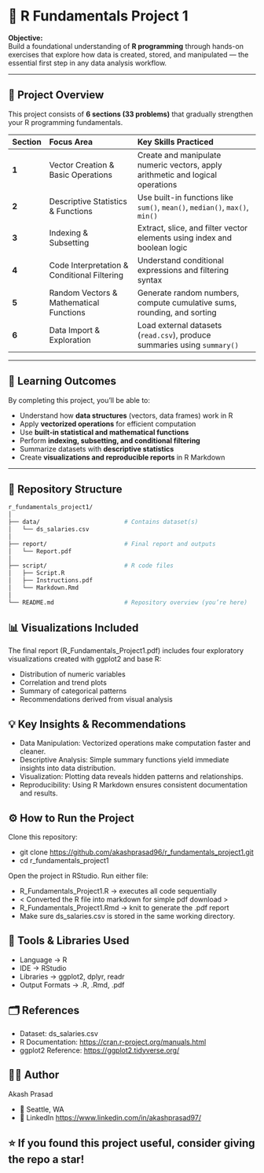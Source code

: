 # 🧩 R Fundamentals Project 1

**Objective:**  
Build a foundational understanding of **R programming** through hands-on exercises that explore how data is created, stored, and manipulated — the essential first step in any data analysis workflow.

---

## 📘 Project Overview

This project consists of **6 sections (33 problems)** that gradually strengthen your R programming fundamentals.

| Section | Focus Area | Key Skills Practiced |
|:--|:--|:--|
| **1** | Vector Creation & Basic Operations | Create and manipulate numeric vectors, apply arithmetic and logical operations |
| **2** | Descriptive Statistics & Functions | Use built-in functions like `sum()`, `mean()`, `median()`, `max()`, `min()` |
| **3** | Indexing & Subsetting | Extract, slice, and filter vector elements using index and boolean logic |
| **4** | Code Interpretation & Conditional Filtering | Understand conditional expressions and filtering syntax |
| **5** | Random Vectors & Mathematical Functions | Generate random numbers, compute cumulative sums, rounding, and sorting |
| **6** | Data Import & Exploration | Load external datasets (`read.csv`), produce summaries using `summary()` |

---

## 🧠 Learning Outcomes

By completing this project, you’ll be able to:

- Understand how **data structures** (vectors, data frames) work in R  
- Apply **vectorized operations** for efficient computation  
- Use **built-in statistical and mathematical functions**  
- Perform **indexing, subsetting, and conditional filtering**  
- Summarize datasets with **descriptive statistics**  
- Create **visualizations and reproducible reports** in R Markdown  

---

## 📂 Repository Structure

```bash
r_fundamentals_project1/
│
├── data/                        # Contains dataset(s)
│   └── ds_salaries.csv
│
├── report/                      # Final report and outputs
│   └── Report.pdf
│
├── script/                      # R code files
│   ├── Script.R
│   ├── Instructions.pdf
│   └── Markdown.Rmd
│
└── README.md                    # Repository overview (you’re here)
```
## 📊 Visualizations Included

The final report (R_Fundamentals_Project1.pdf) includes four exploratory visualizations created with ggplot2 and base R:
- Distribution of numeric variables
- Correlation and trend plots
- Summary of categorical patterns
- Recommendations derived from visual analysis

## 💡 Key Insights & Recommendations

- Data Manipulation: Vectorized operations make computation faster and cleaner.
- Descriptive Analysis: Simple summary functions yield immediate insights into data distribution.
- Visualization: Plotting data reveals hidden patterns and relationships.
- Reproducibility: Using R Markdown ensures consistent documentation and results.

## ⚙️ How to Run the Project

Clone this repository:
- git clone https://github.com/akashprasad96/r_fundamentals_project1.git
- cd r_fundamentals_project1

Open the project in RStudio.
Run either file:
  - R_Fundamentals_Project1.R → executes all code sequentially
  - < Converted the R file into markdown for simple pdf download >
  - R_Fundamentals_Project1.Rmd → knit to generate the .pdf report
  - Make sure ds_salaries.csv is stored in the same working directory.

## 🧰 Tools & Libraries Used
- Language → R
- IDE → RStudio
- Libraries → ggplot2, dplyr, readr
- Output Formats → .R, .Rmd, .pdf 

## 🗂️ References

- Dataset: ds_salaries.csv
- R Documentation: https://cran.r-project.org/manuals.html
- ggplot2 Reference: https://ggplot2.tidyverse.org/

## 👨‍💻 Author

Akash Prasad
- 📍 Seattle, WA
- 🔗 LinkedIn https://www.linkedin.com/in/akashprasad97/

## ⭐ If you found this project useful, consider giving the repo a star!
